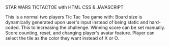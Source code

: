 STAR WARS TICTACTOE with HTML CSS & JAVASCRIPT

This is a normal two players Tic Tac Toe game with:
  Board size is dynamically generated upon user's input instead of being static and hard-coded.  This to increasing the challenge.
  Winning score can be set manually.
  Score counting, reset, and changing player's avatar feature. Player can select the tile as the color they want instead of X or O.
  
